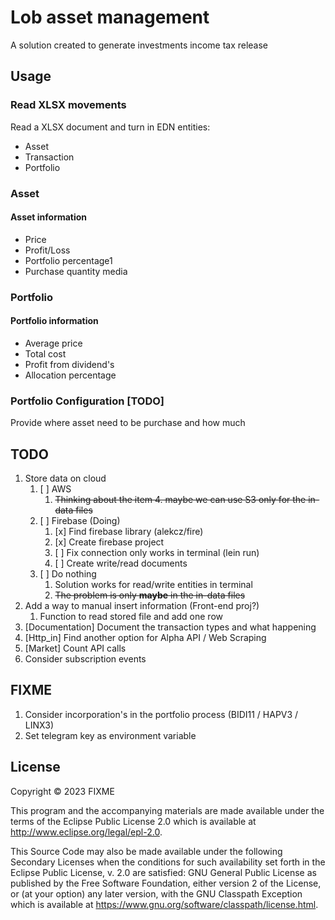 # Lob asset management

A solution created to generate investments income tax release 

## Usage

### Read XLSX movements

Read a XLSX document and turn in EDN entities:

 - Asset
 - Transaction
 - Portfolio

### Asset
#### Asset information

- Price
- Profit/Loss
- Portfolio percentage1
- Purchase quantity media

### Portfolio
#### Portfolio information

- Average price
- Total cost
- Profit from dividend's
- Allocation percentage

### Portfolio Configuration [TODO]

Provide where asset need to be purchase and how much

## TODO

1. Store data on cloud
   1. [ ] AWS
      1. ~~Thinking about the item 4. maybe we can use S3 only for the in-data files~~
   2. [ ] Firebase (Doing)
      1. [x] Find firebase library (alekcz/fire)
      2. [x] Create firebase project 
      3. [ ] Fix connection only works in terminal (lein run)
      4. [ ] Create write/read documents
   3. [ ] Do nothing
      1. Solution works for read/write entities in terminal
      2. ~~The problem is only **maybe** in the in-data files~~
2. Add a way to manual insert information (Front-end proj?)
   1. Function to read stored file and add one row
3. [Documentation] Document the transaction types and what happening
5. [Http_in] Find another option for Alpha API / Web Scraping
6. [Market] Count API calls
7. Consider subscription events

## FIXME
1. Consider incorporation's in the portfolio process (BIDI11 / HAPV3 / LINX3)
2. Set telegram key as environment variable

## License

Copyright © 2023 FIXME

This program and the accompanying materials are made available under the
terms of the Eclipse Public License 2.0 which is available at
http://www.eclipse.org/legal/epl-2.0.

This Source Code may also be made available under the following Secondary
Licenses when the conditions for such availability set forth in the Eclipse
Public License, v. 2.0 are satisfied: GNU General Public License as published by
the Free Software Foundation, either version 2 of the License, or (at your
option) any later version, with the GNU Classpath Exception which is available
at https://www.gnu.org/software/classpath/license.html.
